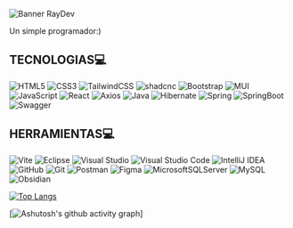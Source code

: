 
 ![Banner RayDev](https://github.com/vc743/vc743/assets/88216894/2415caf0-5e36-43e4-be9c-17ca25810b3b)


Un simple programador:)
## TECNOLOGIAS💻
![HTML5](https://img.shields.io/badge/html5-%23E34F26.svg?style=for-the-badge&logo=html5&logoColor=white)
![CSS3](https://img.shields.io/badge/css3-%231572B6.svg?style=for-the-badge&logo=css3&logoColor=white)
![TailwindCSS](https://img.shields.io/badge/tailwindcss-%2338B2AC.svg?style=for-the-badge&logo=tailwind-css&logoColor=white)
![shadcnc](https://img.shields.io/badge/shadcn%2Fui-000000?style=for-the-badge&logo=shadcnui&logoColor=white)
![Bootstrap](https://img.shields.io/badge/bootstrap-%238511FA.svg?style=for-the-badge&logo=bootstrap&logoColor=white)
![MUI](https://img.shields.io/badge/Material%20UI-007FFF?style=for-the-badge&logo=mui&logoColor=white)
![JavaScript](https://img.shields.io/badge/javascript-%23323330.svg?style=for-the-badge&logo=javascript&logoColor=%23F7DF1E)
![React](https://img.shields.io/badge/react-%2320232a.svg?style=for-the-badge&logo=react&logoColor=%2361DAFB)
![Axios](https://img.shields.io/badge/axios-671ddf?&style=for-the-badge&logo=axios&logoColor=white)
![Java](https://img.shields.io/badge/java-%23ED8B00.svg?style=for-the-badge&logo=openjdk&logoColor=white)
![Hibernate](https://img.shields.io/badge/Hibernate-59666C?style=for-the-badge&logo=Hibernate&logoColor=white)
![Spring](https://img.shields.io/badge/spring-%236DB33F.svg?style=for-the-badge&logo=spring&logoColor=white)
![SpringBoot](https://img.shields.io/badge/Spring_Boot-6DB33F?style=for-the-badge&logo=spring-boot&logoColor=white)
![Swagger](https://img.shields.io/badge/Swagger-85EA2D?style=for-the-badge&logo=Swagger&logoColor=white)

<!--![TypeScript](https://img.shields.io/badge/typescript-%23007ACC.svg?style=for-the-badge&logo=typescript&logoColor=white)-->
<!--![C#](https://img.shields.io/badge/c%23-%23239120.svg?style=for-the-badge&logo=csharp&logoColor=white)-->
<!--  ![NET](https://img.shields.io/badge/.NET-512BD4?style=for-the-badge&logo=dotnet&logoColor=white)-->
## HERRAMIENTAS💻
![Vite](https://img.shields.io/badge/vite-%23646CFF.svg?style=for-the-badge&logo=vite&logoColor=white)
![Eclipse](https://img.shields.io/badge/Eclipse-FE7A16.svg?style=for-the-badge&logo=Eclipse&logoColor=white)
![Visual Studio](https://img.shields.io/badge/Visual%20Studio-5C2D91.svg?style=for-the-badge&logo=visual-studio&logoColor=white)
![Visual Studio Code](https://img.shields.io/badge/Visual%20Studio%20Code-0078d7.svg?style=for-the-badge&logo=visual-studio-code&logoColor=white)
![IntelliJ IDEA](https://img.shields.io/badge/IntelliJIDEA-000000.svg?style=for-the-badge&logo=intellij-idea&logoColor=white)
![GitHub](https://img.shields.io/badge/github-%23121011.svg?style=for-the-badge&logo=github&logoColor=white)
![Git](https://img.shields.io/badge/git-%23F05033.svg?style=for-the-badge&logo=git&logoColor=white)
![Postman](https://img.shields.io/badge/Postman-FF6C37?style=for-the-badge&logo=Postman&logoColor=white)
![Figma](https://img.shields.io/badge/Figma-F24E1E?style=for-the-badge&logo=figma&logoColor=white)
![MicrosoftSQLServer](https://img.shields.io/badge/Microsoft%20SQL%20Server-CC2927?style=for-the-badge&logo=microsoft%20sql%20server&logoColor=white)
![MySQL](https://img.shields.io/badge/MySQL-005C84?style=for-the-badge&logo=mysql&logoColor=white)
![Obsidian](https://img.shields.io/badge/Obsidian-483699?style=for-the-badge&logo=Obsidian&logoColor=white)
 <!-- PORCENTAJES -->
[![Top Langs](https://github-readme-stats.vercel.app/api/top-langs/?username=Raydberg&layout=donut&&theme=dark)](https://github.com/anuraghazra/github-readme-stats) 
<!--[![Raydberg WakaTime stats](https://github-readme-stats.vercel.app/api/wakatime?username=Raydberg)](https://github.com/anuraghazra/github-readme-stats)-->
<!-- ESTADISTICAS -->
[![Ashutosh's github activity graph](https://github-readme-activity-graph.vercel.app/graph?username=Raydberg&theme=github-compact)]
<!-- ![Anurag's GitHub stats](https://github-readme-stats.vercel.app/api?username=Raydberg&show_icons=true&theme=dark) -->
<!-- ![Raydberg GitHub stats](https://github-readme-stats.vercel.app/api?username=Raydberg&&theme=tokyonight)-->



